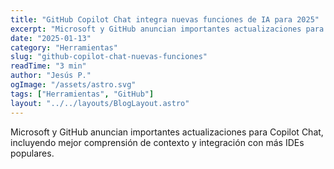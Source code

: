 ```yaml
---
title: "GitHub Copilot Chat integra nuevas funciones de IA para 2025"
excerpt: "Microsoft y GitHub anuncian importantes actualizaciones para Copilot Chat, incluyendo mejor comprensión de contexto y integración con más IDEs populares."
date: "2025-01-13"
category: "Herramientas"
slug: "github-copilot-chat-nuevas-funciones"
readTime: "3 min"
author: "Jesús P."
ogImage: "/assets/astro.svg"
tags: ["Herramientas", "GitHub"]
layout: "../../layouts/BlogLayout.astro"
---
```


Microsoft y GitHub anuncian importantes actualizaciones para Copilot Chat, incluyendo mejor comprensión de contexto y integración con más IDEs populares.
